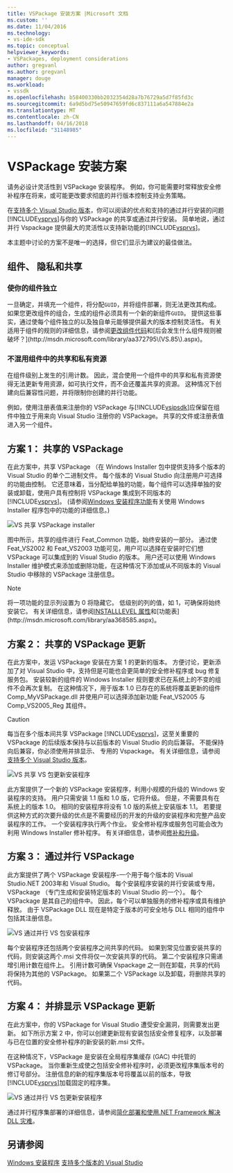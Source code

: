 ```yaml
---
title: VSPackage 安装方案 |Microsoft 文档
ms.custom: ''
ms.date: 11/04/2016
ms.technology:
- vs-ide-sdk
ms.topic: conceptual
helpviewer_keywords:
- VSPackages, deployment considerations
author: gregvanl
ms.author: gregvanl
manager: douge
ms.workload:
- vssdk
ms.openlocfilehash: b58400330bb2032354d28a7b76729a5d7f85fd3c
ms.sourcegitcommit: 6a9d5bd75e50947659fd6c837111a6a547884e2a
ms.translationtype: MT
ms.contentlocale: zh-CN
ms.lasthandoff: 04/16/2018
ms.locfileid: "31148985"
---
```

# <a name="vspackage-setup-scenarios"></a>VSPackage 安装方案

请务必设计灵活性到 VSPackage 安装程序。 例如，你可能需要时常释放安全修补程序在将来，或可能更改要求彻底的并行版本控制支持业务策略。

在[支持多个 Visual Studio 版本](../../extensibility/supporting-multiple-versions-of-visual-studio.md)，你可以阅读的优点和支持的通过并行安装的问题[!INCLUDE[vsprvs](../../code-quality/includes/vsprvs_md.md)]与你的 VSPackage 的共享或通过并行安装。 简单地说，通过并行 Vspackage 提供最大的灵活性以支持新功能的[!INCLUDE[vsprvs](../../code-quality/includes/vsprvs_md.md)]。

本主题中讨论的方案不是唯一的选择，但它们显示为建议的最佳做法。

## <a name="components-privacy-and-sharing"></a>组件、 隐私和共享

### <a name="make-your-components-independent"></a>使你的组件独立

一旦确定，并填充一个组件，将分配`GUID`，并将组件部署，则无法更改其构成。 如果您更改组件的组合，生成的组件必须具有一个新的新组件`GUID`。 提供这些事实，通过使每个组件独立的以及独自单元能够提供最大的版本控制灵活性。 有关适用于组件的规则的详细信息，请参阅[更改组件代码](http://msdn.microsoft.com/library/aa367849\(VS.85\).aspx)和[后会发生什么组件规则被破坏？](http://msdn.microsoft.com/library/aa372795\(VS.85\).aspx)。

### <a name="do-not-mix-shared-and-private-resources-in-a-component"></a>不混用组件中的共享和私有资源

在组件级别上发生的引用计数。 因此，混合使用一个组件中的共享和私有资源使得无法更新专用资源，如可执行文件，而不会还覆盖共享的资源。 这种情况下创建向后兼容性问题，并将限制你创建的并行功能。

例如，使用注册表值来注册你的 VSPackage 与[!INCLUDE[vsipsdk](../../extensibility/includes/vsipsdk_md.md)]应保留在组件中独立于用来向 Visual Studio 注册你的 VSPackage。 共享的文件或注册表值进入另一个组件。

## <a name="scenario-1-shared-vspackage"></a>方案 1： 共享的 VSPackage

在此方案中，共享 VSPackage （在 Windows Installer 包中提供支持多个版本的 Visual Studio 的单个二进制文件。 每个版本的 Visual Studio 向注册用户可选择的功能由控制。 它还意味着，当分配给单独的功能，每个组件可以选择单独的安装或卸载，使用户具有控制将 VSPackage 集成到不同版本的[!INCLUDE[vsprvs](../../code-quality/includes/vsprvs_md.md)]。 (请参阅[Windows 安装程序功能](http://msdn.microsoft.com/library/aa372840\(VS.85\).aspx)有关使用 Windows Installer 程序包中的功能的详细信息。)

![VS 共享 VSPackage installer](../../extensibility/internals/media/vs_sharedpackage.gif "VS_SharedPackage")

图中所示，共享的组件进行 Feat_Common 功能，始终安装的一部分。 通过使 Feat_VS2002 和 Feat_VS2003 功能可见，用户可以选择在安装时它们想 VSPackage 可以集成到的 Visual Studio 的版本。 用户还可以使用 Windows Installer 维护模式来添加或删除功能，在这种情况下添加或从不同版本的 Visual Studio 中移除的 VSPackage 注册信息。

> [!NOTE]
> 将一项功能的显示列设置为 0 将隐藏它。 低级别的列的值，如 1，可确保将始终安装它。 有关详细信息，请参阅[INSTALLLEVEL 属性](http://msdn.microsoft.com/library/aa369536\(VS.85\).aspx)和[功能表](http://msdn.microsoft.com/library/aa368585.aspx)。

## <a name="scenario-2-shared-vspackage-update"></a>方案 2： 共享的 VSPackage 更新

在此方案中，发运 VSPackage 安装在方案 1 的更新的版本。 方便讨论，更新添加了对 Visual Studio 中，支持但是可能也会更简单的安全修补程序或 bug 修复服务包。 安装较新的组件的 Windows Installer 规则要求已在系统上的不变的组件不会再次复制。 在这种情况下，用于版本 1.0 已存在的系统将覆盖更新的组件 Comp_MyVSPackage.dll 并使用户可以选择添加新功能 Feat_VS2005 与 Comp_VS2005_Reg 其组件。

> [!CAUTION]
> 每当在多个版本间共享 VSPackage [!INCLUDE[vsprvs](../../code-quality/includes/vsprvs_md.md)]，这至关重要的 VSPackage 的后续版本保持与以前版本的 Visual Studio 的向后兼容。 不能保持向后兼容，你必须使用并排显示、 专用的 Vspackage。 有关详细信息，请参阅[支持多个 Visual Studio 版本](../../extensibility/supporting-multiple-versions-of-visual-studio.md)。

![VS 共享 VS 包更新安装程序](../../extensibility/internals/media/vs_sharedpackageupdate.gif "VS_SharedPackageUpdate")

此方案提供了一个新的 VSPackage 安装程序，利用小规模的升级的 Windows 安装程序的支持。 用户只需安装 1.1 版和 1.0 版，它将升级。 但是，不需要具有在系统上的版本 1.0。 相同的安装程序将没有 1.0 版的系统上安装版本 1.1。 若要提供这种方式的次要升级的优点是不需要经历的开发的升级的安装程序和完整产品安装程序的工作。 一个安装程序执行两个作业。 安全修补程序或服务包可能会改为利用 Windows Installer 修补程序。 有关详细信息，请参阅[修补和升级](http://msdn.microsoft.com/library/aa370579\(VS.85\).aspx)。

## <a name="scenario-3-side-by-side-vspackage"></a>方案 3： 通过并行 VSPackage

此方案提供了两个 VSPackage 安装程序-一个用于每个版本的 Visual Studio.NET 2003年和 Visual Studio。 每个安装程序安装的并行安装或专用，VSPackage （专门生成和安装特定版本的 Visual Studio 的一个）。 每个 VSPackage 是其自己的组件中。 因此，每个可以单独服务的修补程序或具有维护释放。 由于 VSPackage DLL 现在是特定于版本的可安全地与 DLL 相同的组件中包括其注册信息。

![VS 通过并行 VS 包安装程序](../../extensibility/internals/media/vs_sbys_package.gif "VS_SbyS_Package")

每个安装程序还包括两个安装程序之间共享的代码。 如果到常见位置安装共享的代码，则安装这两个.msi 文件将仅一次安装共享的代码。 第二个安装程序只需递增引用计数在组件上。 引用计数可确保 Vspackage 之一则在卸载，共享的代码将保持为其他的 VSPackage。 如果第二个 VSPackage 以及卸载，将删除共享的代码。

## <a name="scenario-4-side-by-side-vspackage-update"></a>方案 4： 并排显示 VSPackage 更新

在此方案中，你的 VSPackage for Visual Studio 遭受安全漏洞，则需要发出更新。 如下所示方案 2 中，你可以创建更新现有安装包括安全修复程序，以及部署与已在位置的安全修补程序的新安装的新.msi 文件。

在这种情况下，VSPackage 是安装在全局程序集缓存 (GAC) 中托管的 VSPackage。 当你重新生成使之包括安全修补程序时，必须更改程序集版本号的修订号部分。 注册信息的新的程序集版本号将覆盖以前的版本，导致[!INCLUDE[vsprvs](../../code-quality/includes/vsprvs_md.md)]加载固定的程序集。

![VS 通过并行 VS 包更新安装程序](../../extensibility/internals/media/vs_sbys_packageupdate.gif "VS_SbyS_PackageUpdate")

通过并行程序集部署的详细信息，请参阅[简化部署和使用.NET Framework 解决 DLL 灾难](http://msdn.microsoft.com/library/ms973843.aspx)。

## <a name="see-also"></a>另请参阅

[Windows 安装程序](http://msdn.microsoft.com/library/cc185688\(VS.85\).aspx)  
[支持多个版本的 Visual Studio](../../extensibility/supporting-multiple-versions-of-visual-studio.md)